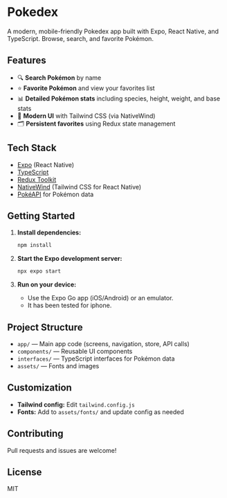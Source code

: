 # Pokedex

A modern, mobile-friendly Pokedex app built with Expo, React Native, and TypeScript. Browse, search, and favorite Pokémon.

## Features

- 🔍 **Search Pokémon** by name
- ⭐ **Favorite Pokémon** and view your favorites list
- 📊 **Detailed Pokémon stats** including species, height, weight, and base stats
- 🎨 **Modern UI** with Tailwind CSS (via NativeWind)
- 🗂️ **Persistent favorites** using Redux state management

## Tech Stack

- [Expo](https://expo.dev/) (React Native)
- [TypeScript](https://www.typescriptlang.org/)
- [Redux Toolkit](https://redux-toolkit.js.org/)
- [NativeWind](https://www.nativewind.dev/) (Tailwind CSS for React Native)
- [PokéAPI](https://pokeapi.co/) for Pokémon data

## Getting Started

1. **Install dependencies:**

   ```sh
   npm install
   ```

2. **Start the Expo development server:**

   ```sh
   npx expo start
   ```

3. **Run on your device:**
   - Use the Expo Go app (iOS/Android) or an emulator.
   - It has been tested for iphone.

## Project Structure

- `app/` — Main app code (screens, navigation, store, API calls)
- `components/` — Reusable UI components
- `interfaces/` — TypeScript interfaces for Pokémon data
- `assets/` — Fonts and images

## Customization

- **Tailwind config:** Edit `tailwind.config.js`
- **Fonts:** Add to `assets/fonts/` and update config as needed

## Contributing

Pull requests and issues are welcome!

## License

MIT
